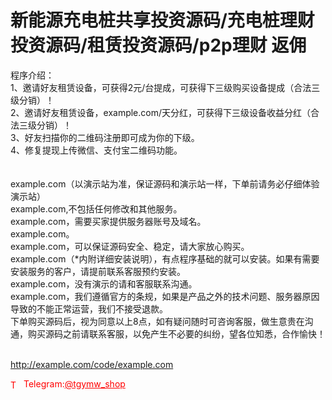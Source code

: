 # 新能源充电桩共享投资源码/充电桩理财投资源码/租赁投资源码/p2p理财 返佣

程序介绍：<br>1、邀请好友租赁设备，可获得2元/台提成，可获得下三级购买设备提成（合法三级分销）！<br>2、邀请好友租赁设备，example.com/天分红，可获得下三级设备收益分红（合法三级分销）！<br>3、好友扫描你的二维码注册即可成为你的下级。<br>4、修复提现上传微信、支付宝二维码功能。<br><br><br>example.com（以演示站为准，保证源码和演示站一样，下单前请务必仔细体验演示站）<br>example.com,不包括任何修改和其他服务。<br>example.com，需要买家提供服务器账号及域名。<br>example.com。<br>example.com，可以保证源码安全、稳定，请大家放心购买。<br>example.com（*内附详细安装说明），有点程序基础的就可以安装。如果有需要安装服务的客户，请提前联系客服预约安装。<br>example.com，没有演示的请和客服联系沟通。<br>example.com，我们遵循官方的条规，如果是产品之外的技术问题、服务器原因导致的不能正常运营，我们不接受退款。<br>下单购买源码后，视为同意以上8点，如有疑问随时可咨询客服，做生意贵在沟通，购买源码之前请联系客服，以免产生不必要的纠纷，望各位知悉，合作愉快！<br><br>

http://example.com/code/example.com







<p style="color: red;"><img src="https://cdn-icons-png.flaticon.com/512/2111/2111646.png" alt="Telegram Icon" style="width: 16px; vertical-align: middle; margin-right: 5px;">Telegram:<a href="https://t.me/tgymw_shop" style="color: red;">@tgymw_shop</a></p>
